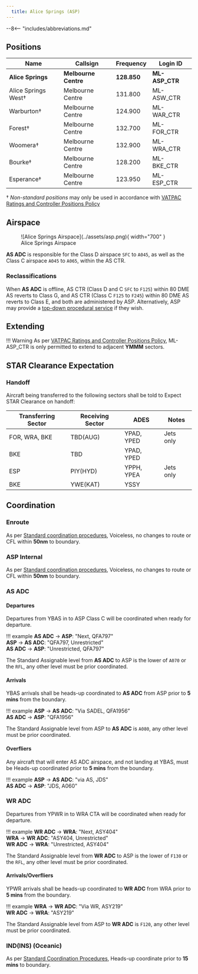 ```yaml
---
  title: Alice Springs (ASP)
---
```


--8<-- "includes/abbreviations.md"
## Positions

| Name | Callsign | Frequency | Login ID |
| ---- | -------- | --------- | -------- |
| **Alice Springs** | **Melbourne Centre** | **128.850** | **ML-ASP_CTR** |
| Alice Springs West† | Melbourne Centre | 131.800 | ML-ASW_CTR |
| Warburton† | Melbourne Centre | 124.900 | ML-WAR_CTR |
| Forest† | Melbourne Centre | 132.700 | ML-FOR_CTR |
| Woomera† | Melbourne Centre | 132.900 | ML-WRA_CTR |
| Bourke† | Melbourne Centre | 128.200 | ML-BKE_CTR |
| Esperance† | Melbourne Centre | 123.950 | ML-ESP_CTR |

† *Non-standard positions* may only be used in accordance with [VATPAC Ratings and Controller Positions Policy](https://vatpac.org/publications/policies)

## Airspace

<figure markdown>
![Alice Springs Airspace](../assets/asp.png){ width="700" }
  <figcaption>Alice Springs Airspace</figcaption>
</figure>

**AS ADC** is responsible for the Class D airspace `SFC` to `A045`, as well as the Class C airspace `A045` to `A065`, within the AS CTR.

### Reclassifications

When **AS ADC** is offline, AS CTR (Class D and C `SFC` to `F125`) within 80 DME AS reverts to Class G, and AS CTR (Class C `F125` to `F245`) within 80 DME AS reverts to Class E, and both are administered by ASP. Alternatively, ASP may provide a [top-down procedural service](../../../aerodromes/Alice) if they wish.

## Extending
!!! Warning
    As per [VATPAC Ratings and Controller Positions Policy](https://cdn.vatpac.org/documents/policy/Controller+Positions+and+Ratings+Policy+v5.2.pdf), ML-ASP_CTR is only permitted to extend to adjacent **YMMM** sectors.

## STAR Clearance Expectation
### Handoff
Aircraft being transferred to the following sectors shall be told to Expect STAR Clearance on handoff:

| Transferring Sector | Receiving Sector | ADES | Notes |
| ---- | -------- | --------- | --------- |
| FOR, WRA, BKE | TBD(AUG) | YPAD, YPED | Jets only |
| BKE | TBD | YPAD, YPED | |
| ESP | PIY(HYD) | YPPH, YPEA | Jets only |
| BKE | YWE(KAT) | YSSY | |

## Coordination
### Enroute
As per [Standard coordination procedures](../../../controller-skills/coordination/#enr-enr), Voiceless, no changes to route or CFL within **50nm** to boundary.

### ASP Internal
As per [Standard coordination procedures](../../../controller-skills/coordination/#enr-enr), Voiceless, no changes to route or CFL within **50nm** to boundary.

### AS ADC
#### Departures
Departures from YBAS in to ASP Class C will be coordinated when ready for departure.

!!! example
    <span class="hotline">**AS ADC** -> **ASP**</span>: "Next, QFA797"  
    <span class="hotline">**ASP** -> **AS ADC**</span>: "QFA797, Unrestricted"  
    <span class="hotline">**AS ADC** -> **ASP**</span>: "Unrestricted, QFA797"  

The Standard Assignable level from **AS ADC** to ASP is the lower of `A070` or the `RFL`, any other level must be prior coordinated.
#### Arrivals
YBAS arrivals shall be heads-up coordinated to **AS ADC** from ASP prior to **5 mins** from the boundary.

!!! example
    <span class="hotline">**ASP** -> **AS ADC**</span>: "Via SADEL, QFA1956”  
    <span class="hotline">**AS ADC** -> **ASP**</span>: "QFA1956"  

The Standard Assignable level from ASP to **AS ADC** is `A080`, any other level must be prior coordinated.

#### Overfliers
Any aircraft that will enter AS ADC airspace, and not landing at YBAS, must be Heads-up coordinated prior to **5 mins** from the boundary.

!!! example
    <span class="hotline">**ASP** -> **AS ADC**</span>: "via AS, JDS"  
    <span class="hotline">**AS ADC** -> **ASP**</span>: "JDS, A060"

### WR ADC

Departures from YPWR in to WRA CTA will be coordinated when ready for departure.

!!! example
    <span class="hotline">**WR ADC** -> **WRA**</span>: "Next, ASY404"  
    <span class="hotline">**WRA** -> **WR ADC**</span>: "ASY404, Unrestricted"  
    <span class="hotline">**WR ADC** -> **WRA**</span>: "Unrestricted, ASY404" 

The Standard Assignable level from **WR ADC** to ASP is the lower of `F130` or the `RFL`, any other level must be prior coordinated.

#### Arrivals/Overfliers
YPWR arrivals shall be heads-up coordinated to **WR ADC** from WRA prior to **5 mins** from the boundary.

!!! example
    <span class="hotline">**WRA** -> **WR ADC**</span>: "Via WR, ASY219”  
    <span class="hotline">**WR ADC** -> **WRA**</span>: "ASY219"  

The Standard Assignable level from ASP to **WR ADC** is `F120`, any other level must be prior coordinated.

### IND(INS) (Oceanic)
As per [Standard Coordination Procedures](../../../controller-skills/coordination/#enr-oceanic), Heads-up coordinate prior to **15 mins** to boundary.